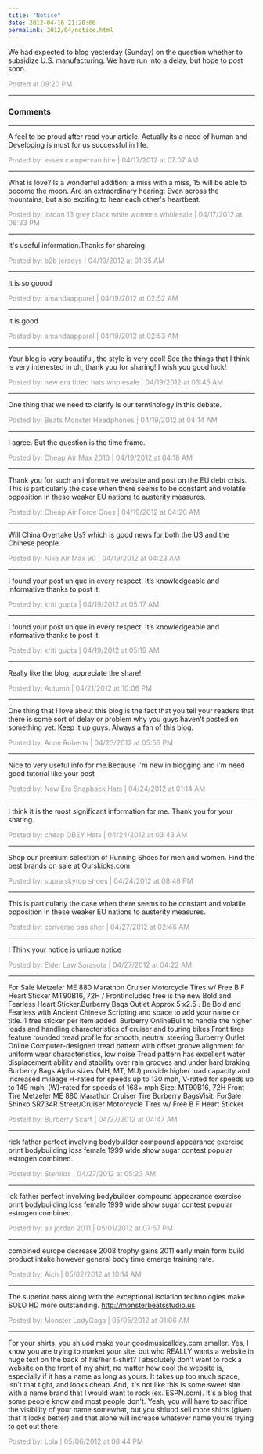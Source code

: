 ```yaml
---
title: "Notice"
date: 2012-04-16 21:20:00
permalink: 2012/04/notice.html
---
```

We had expected to blog yesterday (Sunday) on the question whether to subsidize U.S. manufacturing. We have run into a delay, but hope to post soon.

<span style="color:#999">Posted at 09:20 PM</span>

<!-- more -->

---

### Comments

---

A feel to be proud after read your article. Actually its a need of human and Developing is must for us successful in life. 

<span style="color:#999">Posted by: essex campervan hire | 04/17/2012 at 07:07 AM</span>

---

What is love? 
Is a wonderful addition: a miss with a miss, 15 will be able to become the moon. 
Are an extraordinary hearing: Even across the mountains, but also exciting to hear each other's heartbeat. 

<span style="color:#999">Posted by: jordan 13 grey black white womens wholesale | 04/17/2012 at 08:33 PM</span>

---

It's useful information.Thanks for shareing.

<span style="color:#999">Posted by: b2b jerseys | 04/19/2012 at 01:35 AM</span>

---

It is so goood 

<span style="color:#999">Posted by: amandaapparel | 04/19/2012 at 02:52 AM</span>

---

It is good 

<span style="color:#999">Posted by: amandaapparel | 04/19/2012 at 02:53 AM</span>

---


Your blog is very beautiful, the style is very cool! See the things that I think is very interested in oh, thank you for sharing! I wish you good luck!

<span style="color:#999">Posted by: new era fitted hats wholesale  | 04/19/2012 at 03:45 AM</span>

---

One thing that we need to clarify is our terminology in this debate.

<span style="color:#999">Posted by: Beats Monster Headphones | 04/19/2012 at 04:14 AM</span>

---

I agree. But the question is the time frame.

<span style="color:#999">Posted by: Cheap Air Max 2010 | 04/19/2012 at 04:18 AM</span>

---

Thank you for such an informative website and post on the EU debt crisis. This is particularly the case when there seems to be constant and volatile opposition in these weaker EU nations to austerity measures.

<span style="color:#999">Posted by: Cheap Air Force Ones | 04/19/2012 at 04:20 AM</span>

---

Will China Overtake Us? which is good news for both the US and the Chinese people.

<span style="color:#999">Posted by: Nike Air Max 90 | 04/19/2012 at 04:23 AM</span>

---

I found your post unique in every respect. It’s knowledgeable and informative thanks to  post it.


<span style="color:#999">Posted by: kriti gupta | 04/19/2012 at 05:17 AM</span>

---

I found your post unique in every respect. It’s knowledgeable and informative thanks to  post it.


<span style="color:#999">Posted by: kriti gupta | 04/19/2012 at 05:19 AM</span>

---

Really like the blog, appreciate the share!

<span style="color:#999">Posted by: Autumn | 04/21/2012 at 10:06 PM</span>

---

One thing that I love about this blog is the fact that you tell your readers that there is some sort of delay or problem why you guys haven't posted on something yet. Keep it up guys. Always a fan of this blog.

<span style="color:#999">Posted by: Anne Roberts | 04/23/2012 at 05:56 PM</span>

---

Nice to very useful info for me.Because i'm new in blogging and i'm need good tutorial like your post 

<span style="color:#999">Posted by: New Era Snapback Hats | 04/24/2012 at 01:14 AM</span>

---

I think it is the most significant information for me. Thank you for your sharing.

<span style="color:#999">Posted by: cheap OBEY Hats | 04/24/2012 at 03:43 AM</span>

---

Shop our premium selection of Running Shoes for men and women. Find the best brands on sale at Ourskicks.com


<span style="color:#999">Posted by: supra skytop shoes | 04/24/2012 at 08:48 PM</span>

---

This is particularly the case when there seems to be constant and volatile opposition in these weaker EU nations to austerity measures.

<span style="color:#999">Posted by: converse pas cher | 04/27/2012 at 02:46 AM</span>

---

I Think your notice is unique notice 

<span style="color:#999">Posted by: Elder Law Sarasota | 04/27/2012 at 04:22 AM</span>

---

For Sale Metzeler ME 880 Marathon Cruiser Motorcycle Tires w/ Free B F Heart Sticker   MT90B16, 72H / FrontIncluded free is the new Bold and Fearless Heart Sticker.Burberry Bags Outlet  Approx 5 x2.5 .  Be Bold and Fearless with Ancient Chinese Scripting and space to add your name or title.  1 free sticker per item added.  Burberry OnlineBuilt to handle the higher loads and handling characteristics of cruiser and touring bikes  Front tires feature rounded tread profile for smooth, neutral steering  Burberry Outlet Online Computer-designed tread pattern with offset groove alignment for uniform wear characteristics, low noise  Tread pattern has excellent water displacement ability and stability over rain grooves and under hard braking  Burberry Bags  Alpha sizes (MH, MT, MU) provide higher load capacity and increased mileage  H-rated for speeds up to 130 mph, V-rated for speeds up to 149 mph, (W)-rated for speeds of 168+ mph  Size: MT90B16, 72H Front Tire Metzeler ME 880 Marathon Cruiser Tire  Burberry BagsVisit: ForSale Shinko SR734R Street/Cruiser Motorcycle Tires w/ Free B F Heart Sticker   

<span style="color:#999">Posted by: Burberry Scarf | 04/27/2012 at 04:47 AM</span>

---

 rick  father  perfect  involving  bodybuilder  compound  appearance  exercise  print  bodybuilding  loss  female  1999  wide  show  sugar  contest  popular  estrogen  combined.

<span style="color:#999">Posted by: Steroids | 04/27/2012 at 05:23 AM</span>

---

ick father perfect involving bodybuilder compound appearance exercise print bodybuilding loss female 1999 wide show sugar contest popular estrogen combined.

<span style="color:#999">Posted by: air jordan 2011  | 05/01/2012 at 07:57 PM</span>

---

 combined  europe  decrease  2008  trophy  gains  2011  early  main  form  build  product  intake  however  general  body  time  emerge  training  rate.

<span style="color:#999">Posted by: Aich | 05/02/2012 at 10:14 AM</span>

---

The superior bass along with the exceptional isolation technologies make SOLO HD more outstanding. http://monsterbeatsstudio.us

<span style="color:#999">Posted by: Monster LadyGaga | 05/05/2012 at 01:06 AM</span>

---

For your shirts, you shluod make your  goodmusicallday.com  smaller. Yes, I know you are trying to market your site, but who REALLY wants a website in huge text on the back of his/her t-shirt? I absolutely don't want to rock a website on the front of my shirt, no matter how cool the website is, especially if it has a name as long as yours. It takes up too much space, isn't that tight, and looks cheap. And, it's not like this is some sweet site with a name brand that I would want to rock (ex. ESPN.com). It's a blog that some people know and most people don't. Yeah, you will have to sacrifice the visibility of your name somewhat, but you shluod sell more shirts (given that it looks better) and that alone will increase whatever name you're trying to get out there.

<span style="color:#999">Posted by: Lola | 05/06/2012 at 08:44 PM</span>